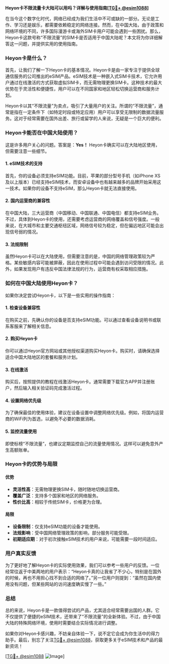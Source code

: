 **Heyon卡不限流量卡大陆可以用吗？详解与使用指南[[TG💪+ @esim1088](https://t.me/s/esim1088)]**

在当今这个数字化时代，网络已经成为我们生活中不可或缺的一部分。无论是工作、学习还是娱乐，都需要依赖稳定的网络连接。然而，在中国大陆，由于政策和网络环境的不同，许多国际漫游卡或海外SIM卡用户可能会遇到一些困扰。那么，Heyon卡这款号称“不限流量”的SIM卡是否适用于中国大陆呢？本文将为你详细解答这一问题，并提供实用的使用指南。

### Heyon卡是什么？

首先，让我们了解一下Heyon卡的基本情况。Heyon卡是由一家专注于提供全球通信服务的公司推出的eSIM产品。eSIM技术是一种嵌入式SIM卡技术，它允许用户通过在线激活的方式获取虚拟SIM卡，而无需物理更换SIM卡。这种技术的最大优势在于灵活性和便捷性，用户可以在不同国家和地区轻松切换运营商和服务计划。

Heyon卡以其“不限流量”为卖点，吸引了大量用户的关注。所谓的“不限流量”，通常是指在一定条件下（如特定时段或特定应用）用户可以享受无限制的数据流量服务。这对于经常需要在国外出差、旅行或留学的人来说，无疑是一个巨大的便利。

### Heyon卡能否在中国大陆使用？

这是许多用户关心的问题。答案是：**Yes！** Heyon卡确实可以在大陆地区使用，但需要注意一些细节。

#### 1. eSIM技术的支持

首先，你的设备必须支持eSIM功能。目前，苹果的部分型号手机（如iPhone XS及以上版本）已经支持eSIM技术，而安卓设备中也有越来越多的品牌开始采用这一技术。如果你的设备不支持eSIM，那么Heyon卡就无法直接使用。

#### 2. 国内运营商的兼容性

在中国大陆，三大运营商（中国移动、中国联通、中国电信）都支持eSIM业务。不过，具体到Heyon卡的使用，还需要考虑运营商的网络覆盖和信号强度。一般来说，在大城市和主要交通枢纽区域，网络信号较为稳定，但在偏远地区可能会出现信号弱的情况。

#### 3. 法规限制

虽然Heyon卡可以在大陆使用，但需要注意的是，中国的网络管理政策较为严格。某些敏感内容可能被屏蔽，因此在使用过程中可能会遇到访问受限的情况。此外，如果发现用户有违反中国法律法规的行为，运营商有权采取相应措施。

### 如何在中国大陆使用Heyon卡？

如果你决定尝试Heyon卡，以下是一些实用的操作指南：

#### 1. 检查设备兼容性

在购买之前，先确认你的设备是否支持eSIM功能。可以通过查看设备说明书或联系客服来了解相关信息。

#### 2. 购买Heyon卡

你可以通过Heyon官方网站或其他授权渠道购买Heyon卡。购买时，请确保选择适合中国大陆地区的套餐和服务计划。

#### 3. 在线激活

购买后，按照提供的教程在线激活Heyon卡。通常需要下载官方APP并注册账户，然后输入相关验证码完成激活过程。

#### 4. 设置网络优先级

为了确保最佳的使用体验，建议在设备设置中调整网络优先级。例如，将国内运营商的WiFi列为首选，以避免不必要的数据消耗。

#### 5. 监控流量使用

即使标榜“不限流量”，也建议定期监控自己的流量使用情况。这样可以避免意外产生高额账单。

### Heyon卡的优势与局限

#### 优势

- **灵活性高**：无需物理更换SIM卡，随时随地切换运营商。
- **覆盖广泛**：支持多个国家和地区的网络服务。
- **性价比高**：相较于传统SIM卡，价格更为合理。

#### 局限

- **设备限制**：仅支持eSIM功能的设备才能使用。
- **法规影响**：受中国网络管理政策的影响，部分服务可能受限。
- **初期适应期**：对于初次接触eSIM技术的用户来说，可能需要一段时间适应。

### 用户真实反馈

为了更好地了解Heyon卡的实际使用效果，我们可以参考一些用户的反馈。一位经常往返于中美两地的用户表示：“Heyon卡真的让我省了不少心，特别是在国外的时候，再也不用担心找不到合适的网络了。”另一位用户则提到：“虽然在国内使用没有问题，但某些网站的访问速度确实慢了一些。”

### 总结

总的来说，Heyon卡是一款值得尝试的产品，尤其适合经常需要出国的人群。它不仅提供了便捷的eSIM技术，还带来了“不限流量”的全新体验。不过，由于中国大陆的特殊网络环境，使用时需要结合实际情况进行调整。

如果你对Heyon卡感兴趣，不妨亲自体验一下，说不定它会成为你生活中的得力助手。最后，别忘了关注[TG💪+ @esim1088](https://t.me/s/esim1088)，获取更多关于eSIM技术和产品的最新资讯！

[[TG💪+ @esim1088](https://t.me/s/esim1088) ![Image](https://i.postimg.cc/4NQfJmqS/Snipaste-2025-05-13-00-14-12.png)]